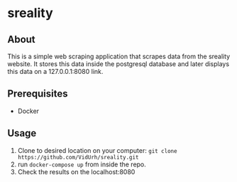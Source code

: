 # sreality

## About

This is a simple web scraping application that scrapes data from the sreality website. It stores this data inside the postgresql database and later displays this data on a 127.0.0.1:8080 link.

## Prerequisites
- Docker

## Usage
1. Clone to desired location on your computer: ```git clone https://github.com/VidUrh/sreality.git```
2. run ```docker-compose up``` from inside the repo.
3. Check the results on the localhost:8080
